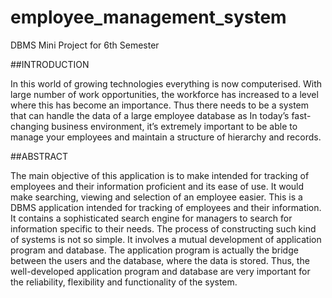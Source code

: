 # employee_management_system
DBMS Mini Project for 6th Semester

##INTRODUCTION

In this world of growing technologies everything is now computerised. With large number of work opportunities, the workforce has increased to a level where this has become an importance. Thus there needs to be a system that can handle the data of a large employee database as In today’s fast-changing business environment, it’s extremely important to be able to manage your employees and maintain a structure of hierarchy and records.
 

##ABSTRACT

The main objective of this application is to make intended for tracking of employees and their information proficient and its ease of use. It would make searching, viewing and selection of an employee easier. This is a DBMS application intended for tracking of employees and their information. It contains a sophisticated search engine for managers to search for information specific to their needs. The process of constructing such kind of systems is not so simple. It involves a mutual development of application program and database. The application program is actually the bridge between the users and the database, where the data is stored. Thus, the well-developed application program and database are very important for the reliability, flexibility and functionality of the system.  
